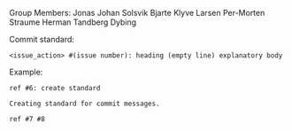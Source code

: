 Group Members:
Jonas Johan Solsvik
Bjarte Klyve Larsen
Per-Morten Straume
Herman Tandberg Dybing

Commit standard:
```
<issue_action> #(issue number): heading (empty line) explanatory body
```

Example:
```
ref #6: create standard

Creating standard for commit messages.

ref #7 #8
```
